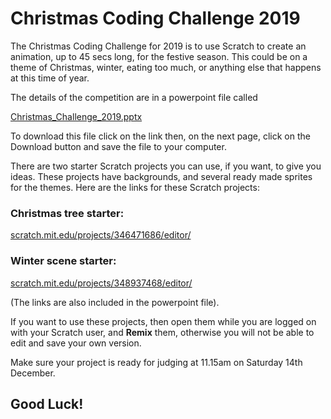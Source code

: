 Christmas Coding Challenge 2019
===============================

The Christmas Coding Challenge for 2019 is to use Scratch to create an animation, up to 45 secs long, for the festive season. This could be on a theme of Christmas, winter, eating too much, or anything else that happens at this time of year.

The details of the competition are in a powerpoint file called 

[Christmas_Challenge_2019.pptx](./Christmas_Challenge_2019.pptx)
 
To download this file click on the link then, on the next page, click on the Download button and save the file to your computer.


There are two starter Scratch projects you can use, if you want, to give you ideas. These projects have backgrounds, and several ready made sprites for the themes. Here are the links for these Scratch projects:

### Christmas tree starter:

[scratch.mit.edu/projects/346471686/editor/](http://scratch.mit.edu/projects/346471686/editor/)

### Winter scene starter:

[scratch.mit.edu/projects/348937468/editor/](http://scratch.mit.edu/projects/348937468/editor/)

(The links are also included in the powerpoint file).

If you want to use these projects, then open them while you are logged on with your Scratch user, and **Remix** them, otherwise you will not be able to edit and save your own version.

Make sure your project is ready for judging at 11.15am on Saturday 14th December.

## Good Luck! 
